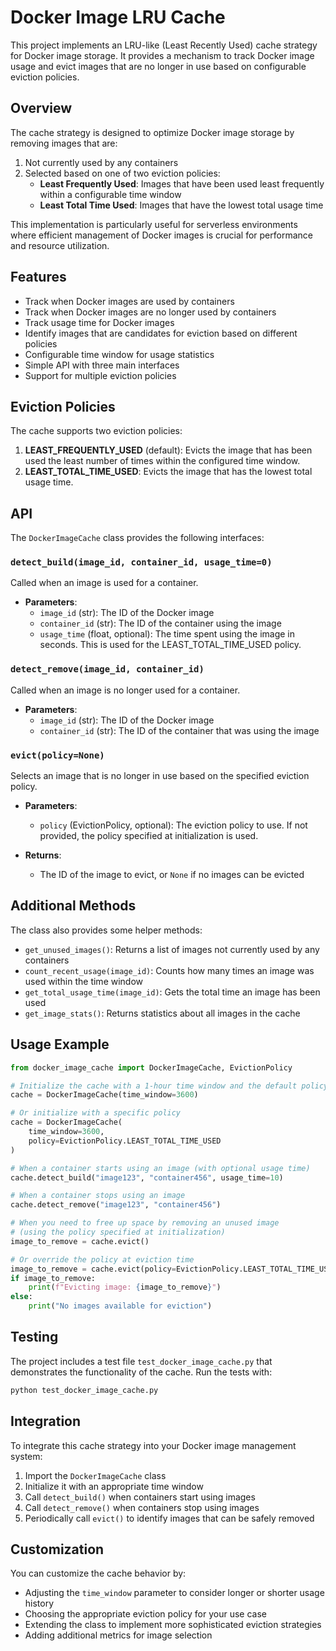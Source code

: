 # Docker Image LRU Cache

This project implements an LRU-like (Least Recently Used) cache strategy for Docker image storage. It provides a mechanism to track Docker image usage and evict images that are no longer in use based on configurable eviction policies.

## Overview

The cache strategy is designed to optimize Docker image storage by removing images that are:
1. Not currently used by any containers
2. Selected based on one of two eviction policies:
   - **Least Frequently Used**: Images that have been used least frequently within a configurable time window
   - **Least Total Time Used**: Images that have the lowest total usage time

This implementation is particularly useful for serverless environments where efficient management of Docker images is crucial for performance and resource utilization.

## Features

- Track when Docker images are used by containers
- Track when Docker images are no longer used by containers
- Track usage time for Docker images
- Identify images that are candidates for eviction based on different policies
- Configurable time window for usage statistics
- Simple API with three main interfaces
- Support for multiple eviction policies

## Eviction Policies

The cache supports two eviction policies:

1. **LEAST_FREQUENTLY_USED** (default): Evicts the image that has been used the least number of times within the configured time window.
2. **LEAST_TOTAL_TIME_USED**: Evicts the image that has the lowest total usage time.

## API

The `DockerImageCache` class provides the following interfaces:

### `detect_build(image_id, container_id, usage_time=0)`

Called when an image is used for a container.

- **Parameters**:
  - `image_id` (str): The ID of the Docker image
  - `container_id` (str): The ID of the container using the image
  - `usage_time` (float, optional): The time spent using the image in seconds. This is used for the LEAST_TOTAL_TIME_USED policy.

### `detect_remove(image_id, container_id)`

Called when an image is no longer used for a container.

- **Parameters**:
  - `image_id` (str): The ID of the Docker image
  - `container_id` (str): The ID of the container that was using the image

### `evict(policy=None)`

Selects an image that is no longer in use based on the specified eviction policy.

- **Parameters**:
  - `policy` (EvictionPolicy, optional): The eviction policy to use. If not provided, the policy specified at initialization is used.

- **Returns**:
  - The ID of the image to evict, or `None` if no images can be evicted

## Additional Methods

The class also provides some helper methods:

- `get_unused_images()`: Returns a list of images not currently used by any containers
- `count_recent_usage(image_id)`: Counts how many times an image was used within the time window
- `get_total_usage_time(image_id)`: Gets the total time an image has been used
- `get_image_stats()`: Returns statistics about all images in the cache

## Usage Example

```python
from docker_image_cache import DockerImageCache, EvictionPolicy

# Initialize the cache with a 1-hour time window and the default policy (LEAST_FREQUENTLY_USED)
cache = DockerImageCache(time_window=3600)

# Or initialize with a specific policy
cache = DockerImageCache(
    time_window=3600,
    policy=EvictionPolicy.LEAST_TOTAL_TIME_USED
)

# When a container starts using an image (with optional usage time)
cache.detect_build("image123", "container456", usage_time=10)

# When a container stops using an image
cache.detect_remove("image123", "container456")

# When you need to free up space by removing an unused image
# (using the policy specified at initialization)
image_to_remove = cache.evict()

# Or override the policy at eviction time
image_to_remove = cache.evict(policy=EvictionPolicy.LEAST_TOTAL_TIME_USED)
if image_to_remove:
    print(f"Evicting image: {image_to_remove}")
else:
    print("No images available for eviction")
```

## Testing

The project includes a test file `test_docker_image_cache.py` that demonstrates the functionality of the cache. Run the tests with:

```bash
python test_docker_image_cache.py
```

## Integration

To integrate this cache strategy into your Docker image management system:

1. Import the `DockerImageCache` class
2. Initialize it with an appropriate time window
3. Call `detect_build()` when containers start using images
4. Call `detect_remove()` when containers stop using images
5. Periodically call `evict()` to identify images that can be safely removed

## Customization

You can customize the cache behavior by:

- Adjusting the `time_window` parameter to consider longer or shorter usage history
- Choosing the appropriate eviction policy for your use case
- Extending the class to implement more sophisticated eviction strategies
- Adding additional metrics for image selection
